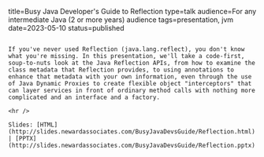 title=Busy Java Developer's Guide to Reflection
type=talk
audience=For any intermediate Java (2 or more years) audience
tags=presentation, jvm
date=2023-05-10
status=published
~~~~~~

If you've never used Reflection (java.lang.reflect), you don't know what you're missing. In this presentation, we'll take a code-first, soup-to-nuts look at the Java Reflection APIs, from how to examine the class metadata that Reflection provides, to using annotations to enhance that metadata with your own information, even through the use of Java Dynamic Proxies to create flexible object "interceptors" that can layer services in front of ordinary method calls with nothing more complicated and an interface and a factory.
    
<hr />

Slides: [HTML](http://slides.newardassociates.com/BusyJavaDevsGuide/Reflection.html) | [PPTX](http://slides.newardassociates.com/BusyJavaDevsGuide/Reflection.pptx)
